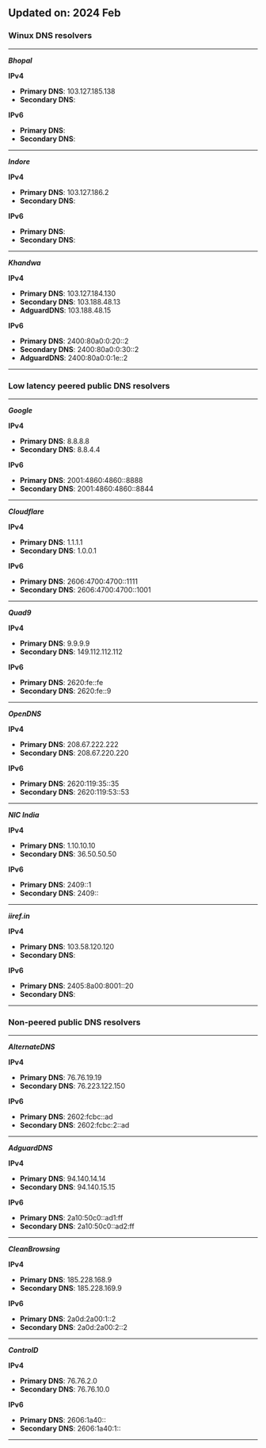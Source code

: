 ## Updated on: 2024 Feb
### Winux DNS resolvers
***
***Bhopal***

**IPv4** 
-   **Primary DNS**: 103.127.185.138
-   **Secondary DNS**: 

**IPv6** 
-   **Primary DNS**: 
-   **Secondary DNS**: 
***
***Indore***

**IPv4** 
-   **Primary DNS**: 103.127.186.2
-   **Secondary DNS**: 

**IPv6** 
-   **Primary DNS**: 
-   **Secondary DNS**: 
***
***Khandwa***

**IPv4** 
-   **Primary DNS**: 103.127.184.130
-   **Secondary DNS**: 103.188.48.13
-   **AdguardDNS**: 103.188.48.15

**IPv6** 
-   **Primary DNS**: 2400:80a0:0:20::2
-   **Secondary DNS**: 2400:80a0:0:30::2
-   **AdguardDNS**: 2400:80a0:0:1e::2
***

### Low latency peered public DNS resolvers
***
***Google***

**IPv4** 
-   **Primary DNS**: 8.8.8.8
-   **Secondary DNS**: 8.8.4.4

**IPv6** 
-   **Primary DNS**: 2001:4860:4860::8888
-   **Secondary DNS**: 2001:4860:4860::8844
***
***Cloudflare***

**IPv4** 
-   **Primary DNS**: 1.1.1.1
-   **Secondary DNS**: 1.0.0.1

**IPv6** 
-   **Primary DNS**: 2606:4700:4700::1111
-   **Secondary DNS**: 2606:4700:4700::1001
***
***Quad9***

**IPv4** 
-   **Primary DNS**: 9.9.9.9
-   **Secondary DNS**: 149.112.112.112

**IPv6** 
-   **Primary DNS**: 2620:fe::fe
-   **Secondary DNS**: 2620:fe::9
***
***OpenDNS***

**IPv4** 
-   **Primary DNS**: 208.67.222.222
-   **Secondary DNS**: 208.67.220.220

**IPv6** 
-   **Primary DNS**: 2620:119:35::35
-   **Secondary DNS**: 2620:119:53::53
***
***NIC India***

**IPv4** 
-   **Primary DNS**: 1.10.10.10
-   **Secondary DNS**: 36.50.50.50

**IPv6**
-   **Primary DNS**:  2409::1
-   **Secondary DNS**: 2409::
***
***iiref.in***

**IPv4**
-   **Primary DNS**: 103.58.120.120
-   **Secondary DNS**: 

**IPv6**
-   **Primary DNS**: 2405:8a00:8001::20
-   **Secondary DNS**: 
***

### Non-peered public DNS resolvers
***
***AlternateDNS***

**IPv4** 
-   **Primary DNS**: 76.76.19.19
-   **Secondary DNS**: 76.223.122.150

**IPv6** 
-   **Primary DNS**: 2602:fcbc::ad
-   **Secondary DNS**: 2602:fcbc:2::ad
***
***AdguardDNS***

**IPv4** 
-   **Primary DNS**: 94.140.14.14
-   **Secondary DNS**: 94.140.15.15

**IPv6** 
-   **Primary DNS**: 2a10:50c0::ad1:ff
-   **Secondary DNS**: 2a10:50c0::ad2:ff
***
***CleanBrowsing***

**IPv4** 
-   **Primary DNS**: 185.228.168.9
-   **Secondary DNS**: 185.228.169.9

**IPv6** 
-   **Primary DNS**: 2a0d:2a00:1::2
-   **Secondary DNS**: 2a0d:2a00:2::2
***
***ControlD***

**IPv4** 
-   **Primary DNS**: 76.76.2.0
-   **Secondary DNS**: 76.76.10.0

**IPv6** 
-   **Primary DNS**: 2606:1a40::
-   **Secondary DNS**: 2606:1a40:1::
***
